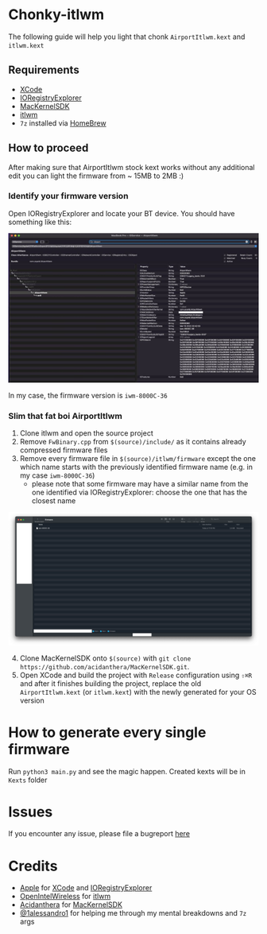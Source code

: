 # Chonky-itlwm

The following guide will help you light that chonk `AirportItlwm.kext` and `itlwm.kext`

## Requirements

- [XCode](https://developer.apple.com/xcode/)
- [IORegistryExplorer](https://github.com/utopia-team/IORegistryExplorer)
- [MacKernelSDK](https://github.com/acidanthera/MacKernelSDK)
- [itlwm](https://github.com/OpenIntelWireless/itlwm)
- `7z` installed via [HomeBrew](https://brew.sh)

## How to proceed

After making sure that AirportItlwm stock kext works without any additional edit you can light the firmware from ~ 15MB to 2MB :)


### Identify your firmware version

Open IORegistryExplorer and locate your BT device. You should have something like this:

![](/.assets/images/ioreg.png)

In my case, the firmware version is `iwm-8000C-36`

### Slim that fat boi AirportItlwm

1. Clone itlwm and open the source project
2. Remove `FwBinary.cpp` from `$(source)/include/` as it contains already compressed firmware files
3. Remove every firmware file in `$(source)/itlwm/firmware` except the one which name starts with the previously identified firmware name (e.g. in my case `iwm-8000C-36`)
    - please note that some firmware may have a similar name from the one identified via IORegistryExplorer: choose the one that has the closest name


![](/.assets/images/firmware.png)

4. Clone MacKernelSDK onto `$(source)` with `git clone https://github.com/acidanthera/MacKernelSDK.git`.
5. Open XCode and build the project with `Release` configuration using `⇧⌘R` and after it finishes building the project, replace the old `AirportItlwm.kext` (or `itlwm.kext`) with the newly generated for your OS version

# How to generate every single firmware

Run `python3 main.py` and see the magic happen.
Created kexts will be in `Kexts` folder

# Issues

If you encounter any issue, please file a bugreport [here](https://github.com/dreamwhite/bugtracker/issues/new?assignees=dreamwhite&labels=bug&template=generic.md&title=)

# Credits

- [Apple](https://apple.com) for [XCode](https://developer.apple.com/xcode/) and [IORegistryExplorer](https://github.com/utopia-team/IORegistryExplorer)
- [OpenIntelWireless](https://github.com/OpenIntelWireless) for [itlwm](https://github.com/OpenIntelWireless/itlwm)
- [Acidanthera](https://github.com/acidanthera) for [MacKernelSDK](https://github.com/acidanthera/MacKernelSDK)
- [@1alessandro1](https://github.com/1alessandro1) for helping me through my mental breakdowns and `7z` args
